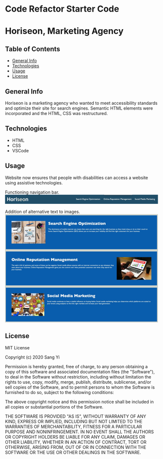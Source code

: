 # Code Refactor Starter Code
# Horiseon, Marketing Agency

## Table of Contents

* [General Info](#general-info)
* [Technologies](#technologies)
* [Usage](#usage)
* [License](#license)

## General Info
Horiseon is a marketing agency who wanted to meet accessibility standards and optimize their site for search engines. Semantic HTML elements were incorporated and the HTML, CSS was restructured. 

## Technologies
* HTML
* CSS
* VSCode

## Usage
Website now ensures that people with disabilities can access a website using assistive technologies. 

Functioning navigation bar.
![Functioning navigation bar](Develop/assets/images/navigation.png)

Addition of alternative text to images. 
![Addition of alternative text to images](Develop/assets/images/content.png)

## License
MIT License

Copyright (c) 2020 Sang Yi

Permission is hereby granted, free of charge, to any person obtaining a copy
of this software and associated documentation files (the "Software"), to deal
in the Software without restriction, including without limitation the rights
to use, copy, modify, merge, publish, distribute, sublicense, and/or sell
copies of the Software, and to permit persons to whom the Software is
furnished to do so, subject to the following conditions:

The above copyright notice and this permission notice shall be included in all
copies or substantial portions of the Software.

THE SOFTWARE IS PROVIDED "AS IS", WITHOUT WARRANTY OF ANY KIND, EXPRESS OR
IMPLIED, INCLUDING BUT NOT LIMITED TO THE WARRANTIES OF MERCHANTABILITY,
FITNESS FOR A PARTICULAR PURPOSE AND NONINFRINGEMENT. IN NO EVENT SHALL THE
AUTHORS OR COPYRIGHT HOLDERS BE LIABLE FOR ANY CLAIM, DAMAGES OR OTHER
LIABILITY, WHETHER IN AN ACTION OF CONTRACT, TORT OR OTHERWISE, ARISING FROM,
OUT OF OR IN CONNECTION WITH THE SOFTWARE OR THE USE OR OTHER DEALINGS IN THE
SOFTWARE.
